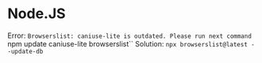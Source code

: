 # Node.JS

Error: `Browserslist: caniuse-lite is outdated. Please run next command `npm update caniuse-lite browserslist``
Solution: `npx browserslist@latest --update-db`
